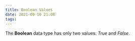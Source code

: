 ```yaml
---
title: Boolean Values
date: 2021-09-10 21:08
tags:
---
```


The **Boolean** data type has only two values: _True_ and _False_.
